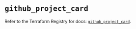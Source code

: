 # `github_project_card`

Refer to the Terraform Registry for docs: [`github_project_card`](https://registry.terraform.io/providers/integrations/github/6.2.2/docs/resources/project_card).
